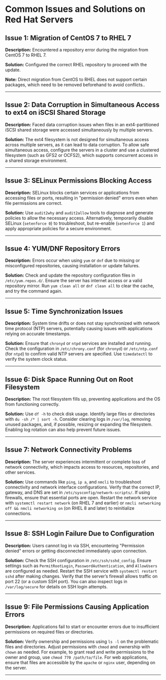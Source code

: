 # Common Issues and Solutions on Red Hat Servers

## Issue 1: Migration of CentOS 7 to RHEL 7
**Description:** Encountered a repository error during the migration from CentOS 7 to RHEL 7.

**Solution:** Configured the correct RHEL repository to proceed with the update.

**Note:** Direct migration from CentOS to RHEL does not support certain packages, which need to be removed beforehand to avoid conflicts..

---

## Issue 2: Data Corruption in Simultaneous Access to ext4 on iSCSI Shared Storage
**Description:** Faced data corruption issues when files in an ext4-partitioned iSCSI shared storage were accessed simultaneously by multiple servers.

**Solution:** The ext4 filesystem is not designed for simultaneous access across multiple servers, as it can lead to data corruption. To allow safe simultaneous access, configure the servers in a cluster and use a clustered filesystem (such as GFS2 or OCFS2), which supports concurrent access in a shared storage environment.

---

## Issue 3: SELinux Permissions Blocking Access
**Description:** SELinux blocks certain services or applications from accessing files or ports, resulting in "permission denied" errors even when file permissions are correct.

**Solution:** Use `audit2why` and `audit2allow` tools to diagnose and generate policies to allow the necessary access. Alternatively, temporarily disable SELinux (`setenforce 0`) to troubleshoot, but re-enable (`setenforce 1`) and apply appropriate policies for a secure environment.

---

## Issue 4: YUM/DNF Repository Errors
**Description:** Errors occur when using `yum` or `dnf` due to missing or misconfigured repositories, causing installation or update failures.

**Solution:** Check and update the repository configuration files in `/etc/yum.repos.d/`. Ensure the server has internet access or a valid repository mirror. Run `yum clean all` or `dnf clean all` to clear the cache, and try the command again.

---

## Issue 5: Time Synchronization Issues
**Description:** System time drifts or does not stay synchronized with network time protocol (NTP) servers, potentially causing issues with applications relying on accurate timestamps.

**Solution:** Ensure that `chronyd` or `ntpd` services are installed and running. Check the configuration in `/etc/chrony.conf` (for `chronyd`) or `/etc/ntp.conf` (for `ntpd`) to confirm valid NTP servers are specified. Use `timedatectl` to verify the system clock status.

---

## Issue 6: Disk Space Running Out on Root Filesystem
**Description:** The root filesystem fills up, preventing applications and the OS from functioning correctly.

**Solution:** Use `df -h` to check disk usage. Identify large files or directories with `du -sh /* | sort -h`. Consider clearing logs in `/var/log`, removing unused packages, and, if possible, resizing or expanding the filesystem. Enabling log rotation can also help prevent future issues.

---

## Issue 7: Network Connectivity Problems
**Description:** The server experiences intermittent or complete loss of network connectivity, which impacts access to resources, repositories, and other services.

**Solution:** Use commands like `ping`, `ip a`, and `nmcli` to troubleshoot connectivity and network interface configurations. Verify that the correct IP, gateway, and DNS are set in `/etc/sysconfig/network-scripts/`. If using firewalls, ensure that essential ports are open. Restart the network service with `systemctl restart network` (on RHEL 7 and earlier) or `nmcli networking off && nmcli networking on` (on RHEL 8 and later) to reinitialize connections.

---

## Issue 8: SSH Login Failure Due to Configuration
**Description:** Users cannot log in via SSH, encountering "Permission denied" errors or getting disconnected immediately upon connection.

**Solution:** Check the SSH configuration in `/etc/ssh/sshd_config`. Ensure settings such as `PermitRootLogin`, `PasswordAuthentication`, and `AllowUsers` are configured as needed. Restart the SSH service with `systemctl restart sshd` after making changes. Verify that the server’s firewall allows traffic on port 22 (or a custom SSH port). You can also inspect logs in `/var/log/secure` for details on SSH login attempts.

---

## Issue 9: File Permissions Causing Application Errors
**Description:** Applications fail to start or encounter errors due to insufficient permissions on required files or directories.

**Solution:** Verify ownership and permissions using `ls -l` on the problematic files and directories. Adjust permissions with `chmod` and ownership with `chown` as needed. For example, to grant read and write permissions to the owner and group, use `chmod 770 /path/to/file`. For web applications, ensure that files are accessible by the `apache` or `nginx` user, depending on the server.

---
